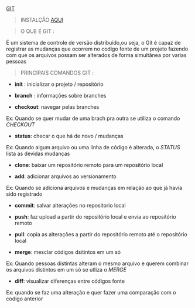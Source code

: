 [GIT](https://www.atlassian.com/br/git/tutorials/what-is-git#:~:text=O%20Git%20%C3%A9%20um%20projeto%20de%20c%C3%B3digo%20aberto,vers%C3%A3o%2C%20incluindo%20projetos%20comerciais%20e%20de%20c%C3%B3digo-fonte%20aberto.)

>INSTALÇÃO [AQUI](git-scm.com)



> O QUE É GIT :

É um sistema de controle de versão distribuído,ou seja, o Git é capaz de registrar as mudanças que ocorrem no codigo fonte de um projeto fazendo com que os arquivos possam ser alterados de forma simultânea por varias pessoas

> PRINCIPAIS COMANDOS GIT :

+ **init** : inicializar o projeto / repositório

+ **branch** : informações sobre branches

+ **checkout**: navegar pelas branches

Ex: Quando se quer mudar de uma brach pra outra se utiliza o comando *CHECKOUT*

+ **status**: checar o que há de novo / mudanças

 Ex: Quando algum arquivo ou uma linha de código é alterada, o *STATUS* lista as devidas mudanças 

+ **clone**: baixar um repositório remoto para um
repositório local

+ **add**: adicionar arquivos ao versionamento 

Ex: Quando se adiciona arquivos e mudanças em relação ao que já havia sido registrado

+ **commit**: salvar alterações no repositorio local

+ **push**: faz upload a partir do repositório local e envia ao repositório remoto  

+ **pull**: copia as alterações a partir do repositório remoto até o repositório local 

+ **merge**: mesclar códigos dsitintos em um só 

Ex: Quando pessoas distintas alteram o mesmo arquivo e querem combinar os arquivos distintos em um só se utliza o *MERGE*

+ **diff**: visualizar diferenças entre códigos fonte 

Ex: quando se faz uma alteração e quer fazer uma comparação com o codigo anterior